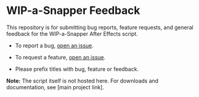 # WIP-a-Snapper Feedback

This repository is for submitting bug reports, feature requests, and general feedback for the WIP-a-Snapper After Effects script.

- To report a bug, [open an issue](https://github.com/PabloF9/wip-a-snapper-feedback/issues/new?template=bug_report.md).
- To request a feature, [open an issue](https://github.com/PabloF9/wip-a-snapper-feedback/issues/new?template=feature_request.md).

- Please prefix titles with bug, feature or feedback.

**Note:** The script itself is not hosted here. For downloads and documentation, see [main project link].
